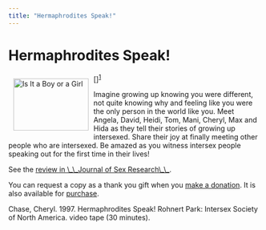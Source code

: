 ```yaml
---
title: "Hermaphrodites Speak!"
---
```


# Hermaphrodites Speak!

<p>[<img src="/img/store/herms-group.jpg" width=150 height=104 alt="Is It a Boy or a Girl" align=left hspace=10 vspace=10>]<sup class="footnote" id="fnrev2586302765d88c348d16a7-1"><a href="#fn2586302765d88c348d16a7-1">1</a></sup>  </p>

<p>Imagine growing up knowing you were different, not quite knowing why and feeling like you were the only person in the world like you. Meet Angela, David, Heidi, Tom, Mani, Cheryl, Max and Hida as they tell their stories of growing up intersexed. Share their joy at finally meeting other people who are intersexed. Be amazed as you witness intersex people speaking out for the first time in their lives!  </p>


<p>See the <a href="http://www.findarticles.com/cf%5C_0/m2372/3%5C_37/68273932/p1/article.jhtml?term=hermaphroditism">review in \_\_Journal of Sex Research\_\_</a>.  </p>


<p>You can request a copy as a thank you gift when you <a href="/donate">make a donation</a>. It is also available for <a href="/videos/purchase">purchase</a>.  </p>

<p>Chase, Cheryl. 1997. Hermaphrodites Speak! Rohnert Park: Intersex Society of North America. video tape (30 minutes).  <br />
<!--break--></p>

 [1]: /donate